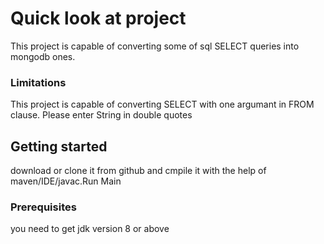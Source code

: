 # Quick look at project
This project is capable of converting some of sql SELECT queries into mongodb ones.
### Limitations
This project is capable of converting SELECT with one argumant in FROM clause.
Please enter String in double quotes
## Getting started
download or clone it from github and cmpile it with the help of maven/IDE/javac.Run Main

### Prerequisites
you need to get jdk version 8 or above
